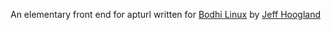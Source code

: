 An elementary front end for apturl written for [Bodhi Linux](http://www.bodhilinux.com/) by [Jeff Hoogland](http://www.jeffhoogland.com/)
